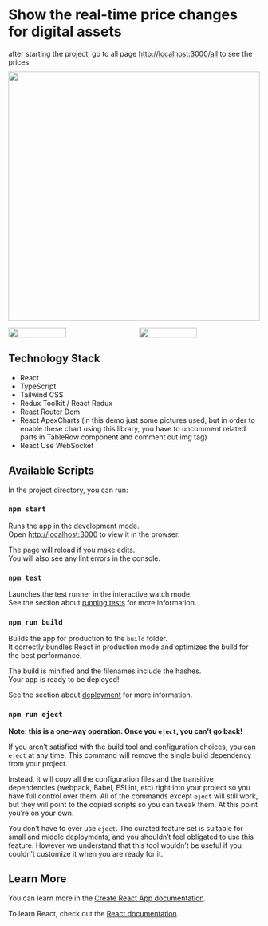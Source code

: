 # Show the real-time price changes for digital assets

after starting the project, go to all page [http://localhost:3000/all](http://localhost:3000/all) to see the prices.
<img src="https://res.cloudinary.com/db7v5ycxn/image/upload/v1702666160/github-readme-images/aprlzfs8ly7fn3mleogv.png" width="100%" height="500px" style="margin-top:10px;"/>

<div style="display:flex; justify-content:space-between; width:100%;">
<img src="https://res.cloudinary.com/db7v5ycxn/image/upload/v1702666159/github-readme-images/k7pknvh9nfz1af42j7lf.png" width="48%"/>
<img src="https://res.cloudinary.com/db7v5ycxn/image/upload/v1702666161/github-readme-images/bntnbrtnmrempit4tgqi.png" width="48%"/>
</div>

## Technology Stack

- React
- TypeScript
- Tailwind CSS
- Redux Toolkit / React Redux
- React Router Dom
- React ApexCharts (in this demo just some pictures used, but in order to enable these chart
  using this library, you have to uncomment related parts in TableRow component and comment out img tag)
- React Use WebSocket

## Available Scripts

In the project directory, you can run:

### `npm start`

Runs the app in the development mode.\
Open [http://localhost:3000](http://localhost:3000) to view it in the browser.

The page will reload if you make edits.\
You will also see any lint errors in the console.

### `npm test`

Launches the test runner in the interactive watch mode.\
See the section about [running tests](https://facebook.github.io/create-react-app/docs/running-tests) for more information.

### `npm run build`

Builds the app for production to the `build` folder.\
It correctly bundles React in production mode and optimizes the build for the best performance.

The build is minified and the filenames include the hashes.\
Your app is ready to be deployed!

See the section about [deployment](https://facebook.github.io/create-react-app/docs/deployment) for more information.

### `npm run eject`

**Note: this is a one-way operation. Once you `eject`, you can’t go back!**

If you aren’t satisfied with the build tool and configuration choices, you can `eject` at any time. This command will remove the single build dependency from your project.

Instead, it will copy all the configuration files and the transitive dependencies (webpack, Babel, ESLint, etc) right into your project so you have full control over them. All of the commands except `eject` will still work, but they will point to the copied scripts so you can tweak them. At this point you’re on your own.

You don’t have to ever use `eject`. The curated feature set is suitable for small and middle deployments, and you shouldn’t feel obligated to use this feature. However we understand that this tool wouldn’t be useful if you couldn’t customize it when you are ready for it.

## Learn More

You can learn more in the [Create React App documentation](https://facebook.github.io/create-react-app/docs/getting-started).

To learn React, check out the [React documentation](https://reactjs.org/).
